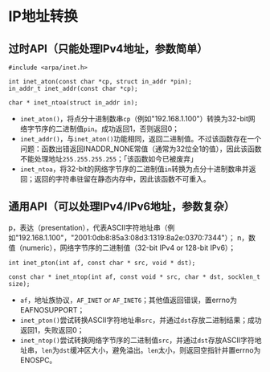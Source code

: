 IP地址转换
====

## 过时API（只能处理IPv4地址，参数简单）

    #include <arpa/inet.h>

    int inet_aton(const char *cp, struct in_addr *pin);
    in_addr_t inet_addr(const char *cp);

    char * inet_ntoa(struct in_addr in);

* `inet_aton()`，将点分十进制数串`cp`（例如"192.168.1.100"）转换为32-bit网络字节序的二进制值`pin`。成功返回1，否则返回0；
* `inet_addr()`，与`inet_aton()`功能相同，返回二进制值。不过该函数存在一个问题：函数出错返回INADDR_NONE常值（通常为32位全1的值），因此该函数不能处理地址`255.255.255.255`；「该函数如今已被废弃」
* `inet_ntoa`，将32-bit的网络字节序的二进制值`in`转换为点分十进制数串并返回；返回的字符串驻留在静态内存中，因此该函数不可重入。

## 通用API（可以处理IPv4/IPv6地址，参数复杂）

p，表达（presentation），代表ASCII字符地址串（例如"192.168.1.100"，"2001:0db8:85a3:08d3:1319:8a2e:0370:7344"）；
n，数值（numeric），网络字节序的二进制值（32-bit IPv4 or 128-bit IPv6）；

    int inet_pton(int af, const char * src, void * dst);

    const char * inet_ntop(int af, const void * src, char * dst, socklen_t size);

* `af`，地址族协议，`AF_INET` or `AF_INET6`；其他值返回错误，置errno为EAFNOSUPPORT；
* `inet_pton()`尝试转换ASCII字符地址串`src`，并通过`dst`存放二进制结果；成功返回1，失败返回0；
* `inet_ntop()`尝试转换网络字节序的二进制值`src`，并通过`dst`存放ASCII字符地址串，`len`为`dst`缓冲区大小，避免溢出。`len`太小，则返回空指针并置errno为ENOSPC。
